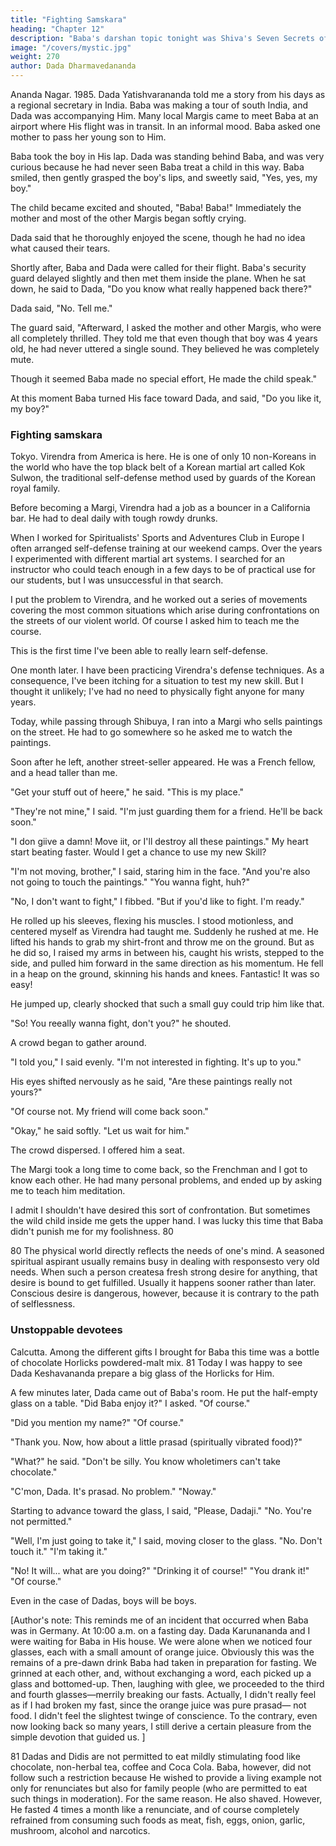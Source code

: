 ```yaml
---
title: "Fighting Samskara"
heading: "Chapter 12"
description: "Baba's darshan topic tonight was Shiva's Seven Secrets of Success"
image: "/covers/mystic.jpg"
weight: 270
author: Dada Dharmavedananda
---
```




Ananda Nagar. 1985. Dada Yatishvarananda told me a story from his days as a regional secretary in India. Baba was making a tour of south India, and Dada was accompanying Him. Many local Margis came to meet Baba at an airport where His flight was in transit. In an informal mood. Baba asked one 
mother to pass her young son to Him.

Baba took the boy in His lap. Dada was standing behind Baba, and was very curious because he had never seen Baba treat a child in this way. Baba smiled, then gently grasped the boy's lips, and 
sweetly said, "Yes, yes, my boy."

The child became excited and shouted, "Baba! Baba!" Immediately the mother and most of the other Margis began softly crying. 

Dada said that he thoroughly enjoyed the scene, though he had no idea what caused their tears. 

Shortly after, Baba and Dada were called for their flight. Baba's security guard delayed slightly and then met them inside the plane. When he sat down, he said to Dada, "Do you know what really happened back there?" 

Dada said, "No. Tell me." 

The guard said, "Afterward, I asked the mother and other Margis, who were all completely thrilled. They told me that even though that boy was 4 years old, he had never uttered a single sound. They believed he was completely mute.

Though it seemed Baba made no special effort, He made the child speak." 

At this moment Baba turned His face toward Dada, and said, "Do you like it, my boy?" 


### Fighting samskara

Tokyo. Virendra from America is here. He is one of only 10 non-Koreans in the world who have the top black belt of a Korean martial art called Kok Sulwon, the traditional self-defense method used by guards of the Korean royal family.

Before becoming a Margi, Virendra had a job as a bouncer in a California bar. He had to deal daily with tough rowdy drunks.

When I worked for Spiritualists' Sports and Adventures Club in Europe I often arranged self-defense training at our weekend camps. Over the years I experimented with different martial art systems. I searched for an instructor who could teach enough in a few days to be of practical use for our students, but I was unsuccessful in that search. 

I put the problem to Virendra, and he worked out a series of movements covering the most common situations which arise during confrontations on the streets of our violent world. Of course I asked him to teach me the course. 

This is the first time I've been able to really learn self-defense. 

One month later. I have been practicing Virendra's defense techniques. As a consequence, I've been itching for a situation to test my new skill. But I thought it unlikely; I've had no need to physically fight anyone for many years. 

Today, while passing through Shibuya, I ran into a Margi who sells paintings on the street. He had to go somewhere so he asked me to watch the paintings. 

Soon after he left, another street-seller appeared. He was a French fellow, and a head taller than me. 

"Get your stuff out of heere," he said. "This is my place." 

"They're not mine," I said. "I'm just guarding them for a friend. He'll be back soon." 


"I don giive a damn! Move iit, or I'll destroy all these paintings." My heart start 
beating faster. Would I get a chance to use my new Skill? 

"I'm not moving, brother," I said, staring him in the face. "And you're also not 
going to touch the paintings." "You wanna fight, huh?" 

"No, I don't want to fight," I fibbed. "But if you'd like to fight. I'm ready." 

He rolled up his sleeves, flexing his muscles. I stood motionless, and centered myself as Virendra had taught me. Suddenly he rushed at me. He lifted his hands to grab my shirt-front and throw me on the ground. But as he did so, I raised my arms in between his, caught his wrists, stepped to the side, and pulled him forward in the same direction as his momentum. He fell in a heap on the ground, skinning his hands and knees. Fantastic! It was so easy! 

He jumped up, clearly shocked that such a small guy could trip him like that. 

"So! You reeally wanna fight, don't you?" he shouted. 

A crowd began to gather around. 

"I told you," I said evenly. "I'm not interested in fighting. It's up to you." 

His eyes shifted nervously as he said, "Are these paintings really not 
yours?" 

"Of course not. My friend will come back soon." 

"Okay," he said softly. "Let us wait for him." 

The crowd dispersed. I offered him a seat. 

The Margi took a long time to come back, so the Frenchman and I got to know each other. He had many personal problems, and ended up by asking me to teach him meditation. 

I admit I shouldn't have desired this sort of confrontation. But sometimes the wild child inside me gets the upper hand. I was lucky this time that Baba didn't punish me for my foolishness. 80 

80 The physical world directly reflects the needs of one's mind. A seasoned spiritual aspirant 
usually remains busy in dealing with responsesto very old needs. When such a person createsa 
fresh strong desire for anything, that desire is bound to get fulfilled. Usually it happens sooner 
rather than later. Conscious desire is dangerous, however, because it is contrary to the path of 
selflessness. 


### Unstoppable devotees 

Calcutta. Among the different gifts I brought for Baba this time was a bottle of chocolate Horlicks powdered-malt mix. 81 Today I was happy to see Dada Keshavananda prepare a big glass of the Horlicks for Him. 

A few minutes later, Dada came out of Baba's room. He put the half-empty 
glass on a table. "Did Baba enjoy it?" I asked. "Of course." 

"Did you mention my name?" "Of course." 

"Thank you. Now, how about a little prasad (spiritually vibrated food)?" 

"What?" he said. "Don't be silly. You know wholetimers can't take chocolate." 

"C'mon, Dada. It's prasad. No problem." "Noway." 

Starting to advance toward the glass, I said, "Please, Dadaji." "No. You're 
not permitted." 

"Well, I'm just going to take it," I said, moving closer to the glass. "No. Don't touch it." "I'm taking it." 

"No! It will... what are you doing?" "Drinking it of course!" "You drank it!" "Of course." 

Even in the case of Dadas, boys will be boys. 

[Author's note: This reminds me of an incident that occurred when Baba was in Germany. At 10:00 a.m. on a fasting day. Dada Karunananda and I were waiting for Baba in His house. We were alone when we 
noticed four glasses, each with a small amount of orange juice. Obviously this 
was the remains of a pre-dawn drink Baba had taken in preparation for fasting. 
We grinned at each other, and, without exchanging a word, each picked up a 
glass and bottomed-up. Then, laughing with glee, we proceeded to the third and 
fourth glasses—merrily breaking our fasts. Actually, I didn't really feel as if I 
had broken my fast, since the orange juice was pure prasad— not food. I didn't 
feel the slightest twinge of conscience. To the contrary, even now looking back 
so many years, I still derive a certain pleasure from the simple devotion that 
guided us. ] 

81 Dadas and Didis are not permitted to eat mildly stimulating food like chocolate, non-herbal tea, coffee and Coca Cola. Baba, however, did not follow such a restriction because He wished to provide a living example not only for renunciates but also for family people (who are permitted to eat such things in moderation). For the same reason. He also shaved. However, He fasted 4 times a month like a renunciate, and of course completely refrained from consuming such foods as meat, fish, eggs, onion, garlic, mushroom, alcohol and narcotics. 


